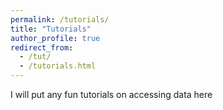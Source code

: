 ```yaml
---
permalink: /tutorials/
title: "Tutorials"
author_profile: true
redirect_from: 
  - /tut/
  - /tutorials.html
---
```


I will put any fun tutorials on accessing data here 
